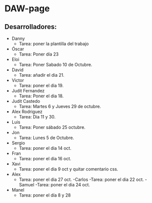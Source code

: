 # DAW-page
## Desarrolladores:
- Danny
    - Tarea: poner la plantilla del trabajo
- Óscar
    - Tarea: Poner día 23
- Eloi
    - Tarea: Poner Sabado 10 de Octubre.
- David
    - Tarea: añadir el dia 21.
- Victor
    - Tarea: poner el dia 19.
- Judit Fernandez
    - Tarea: Poner el dia 18.
- Judit Castedo
    - Tarea: Martes 6 y Jueves 29 de octubre.
- Alex Rodriguez
    - Tarea: Dia 11 y 30.
- Luis
    - Tarea: Poner sábado 25 octubre.
- Jon
    - Tarea: Lunes 5 de Octubre.
- Sergio
    - Tarea: poner el dia 14 oct.
- Fran
    - Tarea: poner el dia 16 oct.
- Xavi
    - Tarea: poner el dia 9 oct y quitar comentario css.
- Alex
    - Tarea: poner el dia 27 oct.
-Carlos
    -Tarea: poner el dia 22 oct.
-Samuel
    -Tarea: poner el dia 24 oct.
- Manel
    - Tarea: poner el día 8 y 28